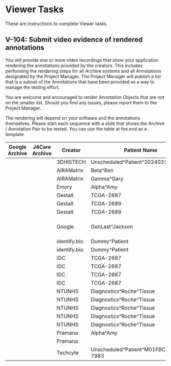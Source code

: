 # Viewer Tasks
These are instructions to complete Viewer tasks.


## V-104: Submit video evidence of rendered annotations
You will provide one or more video recordings that show your application rendering the annotations provided by the creators.
This includes performing the rendering steps for all Archive systems and all Annotations designated by the Project Manager.
The Project Manager will publish a list that is a subset of the Annotations that have been provided as a way to manage the testing effort.

You are welcome and encouraged to render Annotation Objects that are not on the smaller list.
Should you find any issues, please report them to the Project Manager.

The rendering will depend on your software and the annotations themselves.
Please start each sequence with a slide that shows the Archive / Annotation Pair to be tested. You can use the table at the end as a template.


| Google Archive | J4Care Archive | Creator       | Patient Name                        | Patient ID                        | Annotation Object(s) |
|----------------|----------------|---------------|-------------------------------------|-----------------------------------|----------------------|
|                |                | 3DHISTECH     | Unscheduled^Patient^20240312152108  | ID_20240312152108                 | Multiple             |
|                |                | AIRAMatrix    | Beta^Ben                            | 90745524fe7db480                  | POLYGON              |
|                |                | AIRAMatrix    | Gamma^Gary                          | 6dd81acbe1156c37                  | POLYGON              |
|                |                | Emory         | Alpha^Amy                           | 95369d6b1530df5c                  | POLYGON              |
|                |                | Gestalt       | TCGA-2687                           | TCGA-AF-2687                      | POLYGON              |
|                |                | Gestalt       | TCGA-2689                           | TCGA-AF-2689                      | POLYGON              |
|                |                | Gestalt       | TCGA-2689                           | TCGA-AF-2690                      | POLYGON              |
|                |                | Google        | GenLast^Jackson                     | GO-WSI-ANNOTATION-EXAMPLE-PATIENT | POLYGON              |
|                |                | identify.bio  | Dummy^Patient                       | IB-001                            | POLYLINE             |
|                |                | identify.bio  | Dummy^Patient                       | IB-002                            | POLYLINE             |
|                |                | IDC           | TCGA-2687                           | TCGA-AF-2690                      | ELLIPSE              |
|                |                | IDC           | TCGA-2687                           | TCGA-AF-2690                      | POINT                |
|                |                | IDC           | TCGA-2687                           | TCGA-AF-2690                      | POLYGON              |
|                |                | IDC           | TCGA-2687                           | TCGA-AF-2690                      | RECTANGLE            |
|                |                | NTUNHS        | Diagnostics^Roche^Tissue            | 0010                              | ELLIPSE              |
|                |                | NTUNHS        | Diagnostics^Roche^Tissue            | 0010                              | POINT                |
|                |                | NTUNHS        | Diagnostics^Roche^Tissue            | 0010                              | POLYGON              |
|                |                | NTUNHS        | Diagnostics^Roche^Tissue            | 0010                              | POLYLINE             |
|                |                | NTUNHS        | Diagnostics^Roche^Tissue            | 0010                              | RECTANGLE            |
|                |                | Pramana       | Alpha^Amy                           | 95369d6b1530df5c                  | POLYGON              |
|                |                | Pramana       |                                     | PRAMANA-P1                        | POLYGON              |
|                |                | Techcyte      | Unscheduled^Patient^M01FBC13P-7983  | M01FBC13P-7983                    | RECTANGLE            |

